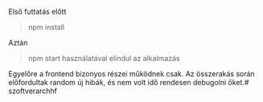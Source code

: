Első futtatás előtt 
>npm install

Aztán
>npm start
használatával elindul az alkalmazás

Egyelőre a frontend bizonyos részei működnek csak.
Az összerakás során előfordultak random új hibák, és nem volt idő rendesen debugolni őket.# szoftverarchhf
